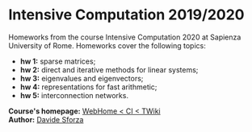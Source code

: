 # Intensive Computation 2019/2020
Homeworks from the course Intensive Computation 2020 at Sapienza University of Rome. Homeworks cover the following topics:
- **hw 1:** sparse matrices;
- **hw 2:** direct and iterative methods for linear systems;
- **hw 3:** eigenvalues and eigenvectors;
- **hw 4:** representations for fast arithmetic;
- **hw 5:** interconnection networks.

**Course's homepage:** [WebHome < CI < TWiki](https://twiki.di.uniroma1.it/twiki/view/CI/WebHome)  
**Author:** [Davide Sforza](https://github.com/dsforza96)
